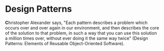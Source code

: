 # Design Patterns

**C**hristopher Alexander says, "Each pattern describes a problem which occurs over
and over again in our environment, and then describes the core of the solution
to that problem, in such a way that you can use this solution a million times
over, without ever doing it the same way twice" (Design Patterns: Elements of Reusable Object-Oriented Software).